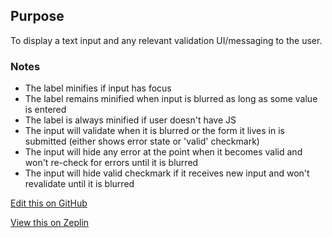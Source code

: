 ## Purpose
To display a text input and any relevant validation UI/messaging to the user.

### Notes
- The label minifies if input has focus
- The label remains minified when input is blurred as long as some value is entered
- The label is always minified if user doesn't have JS
- The input will validate when it is blurred or the form it lives in is submitted (either shows error state or 'valid' checkmark)
- The input will hide any error at the point when it becomes valid and won't re-check for errors until it is blurred
- The input will hide valid checkmark if it receives new input and won't revalidate until it is blurred

[Edit this on GitHub](https://github.com/wellcomecollection/wellcomecollection.org/edit/master/common/views/components/TextInput/README.md)

[View this on Zeplin](https://zpl.io/VQDJKEn)
